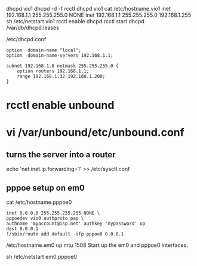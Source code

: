 dhcpd vio1
dhcpd -d -f
rcctl dhcpd vio1
cat /etc/hostname.vio1
inet 192.168.1.1 255.255.255.0 NONE
inet 192.168.1.1 255.255.255.0 192.168.1.255
sh /etc/netstart vio1
rcctl enable dhcpd
rcctl start dhcpd
/var/db/dhcpd.leases

/etc/dhcpd.conf
```
option  domain-name "local";
option  domain-name-servers 192.168.1.1;

subnet 192.168.1.0 netmask 255.255.255.0 {
	option routers 192.168.1.1;
	range 192.168.1.32 192.168.1.200;
}
```

# rcctl enable unbound
# vi /var/unbound/etc/unbound.conf


## turns the server into a router
echo 'net.inet.ip.forwarding=1' >> /etc/sysctl.conf

## pppoe setup on em0
cat /etc/hostname.pppoe0
```
inet 0.0.0.0 255.255.255.255 NONE \
pppoedev vio0 authproto pap \
authname 'myaccount@isp.net' authkey 'mypassword' up
dest 0.0.0.1
!/sbin/route add default -ifp pppoe0 0.0.0.1
```

/etc/hostname.em0
up mtu 1508
Start up the em0 and pppoe0 interfaces.

sh /etc/netstart em0 pppoe0
